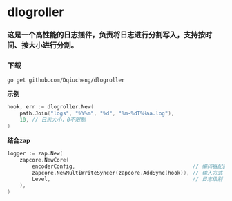 # dlogroller

### 这是一个高性能的日志插件，负责将日志进行分割写入，支持按时间、按大小进行分割。
### 下载
```
go get github.com/Dqiucheng/dlogroller
```

**示例**

```go
hook, err := dlogroller.New(
    path.Join("logs", "%Y%m", "%d", "%m-%dT%Haa.log"),
    10, // 日志大小，0不限制
)
```

**结合zap**

```go
logger := zap.New(
    zapcore.NewCore(
        encoderConfig,                                      // 编码器配置
        zapcore.NewMultiWriteSyncer(zapcore.AddSync(hook)), // 输入方式
        Level,                                              // 日志级别
    ),
)
```